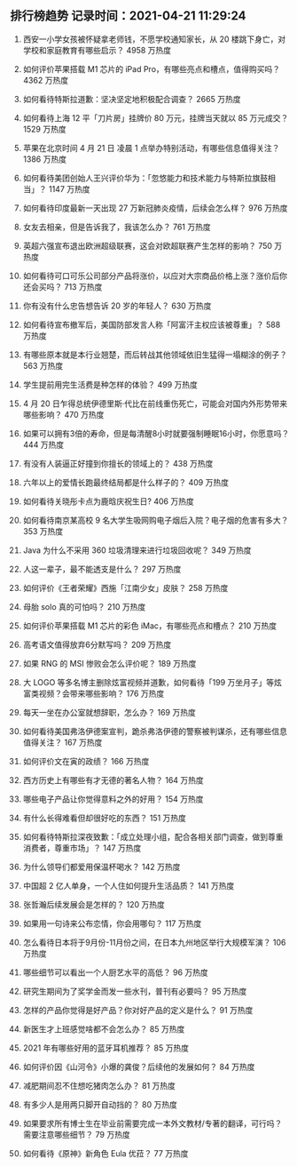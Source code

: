 
## 排行榜趋势 记录时间：2021-04-21 11:29:24
  
  1. 西安一小学女孩被怀疑拿老师钱，不愿学校通知家长，从 20 楼跳下身亡，对学校和家庭教育有哪些启示？ 4958 万热度
    
  2. 如何评价苹果搭载 M1 芯片的 iPad Pro，有哪些亮点和槽点，值得购买吗？ 4362 万热度
    
  3. 如何看待特斯拉道歉：坚决坚定地积极配合调查？ 2665 万热度
    
  4. 如何看待上海 12 平「刀片房」挂牌价 80 万元，挂牌当天就以 85 万元成交？ 1529 万热度
    
  5. 苹果在北京时间 4 月 21 日 凌晨 1 点举办特别活动，有哪些信息值得关注？ 1386 万热度
    
  6. 如何看待美团创始人王兴评价华为：「忽悠能力和技术能力与特斯拉旗鼓相当」？ 1147 万热度
    
  7. 如何看待印度最新一天出现 27 万新冠肺炎疫情，后续会怎么样？ 976 万热度
    
  8. 女友去相亲，但是告诉我了，我该怎么办？ 761 万热度
    
  9. 英超六强宣布退出欧洲超级联赛，这会对欧超联赛产生怎样的影响？ 750 万热度
    
  10. 如何看待可口可乐公司部分产品将涨价，以应对大宗商品价格上涨？涨价后你还会买吗？ 713 万热度
    
  11. 你有没有什么忠告想告诉 20 岁的年轻人？ 630 万热度
    
  12. 如何看待宣布撤军后，美国防部发言人称「阿富汗主权应该被尊重」？ 588 万热度
    
  13. 有哪些原本就是本行业翘楚，而后转战其他领域依旧生猛得一塌糊涂的例子？ 563 万热度
    
  14. 学生提前用完生活费是种怎样的体验？ 499 万热度
    
  15. 4 月 20 日乍得总统伊德里斯·代比在前线重伤死亡，可能会对国内外形势带来哪些影响？ 470 万热度
    
  16. 如果可以拥有3倍的寿命，但是每清醒8小时就要强制睡眠16小时，你愿意吗？ 444 万热度
    
  17. 有没有人装逼正好撞到你擅长的领域上的？ 438 万热度
    
  18. 六年以上的爱情长跑最终结局都是什么样子的？ 409 万热度
    
  19. 如何看待关晓彤卡点为鹿晗庆祝生日? 406 万热度
    
  20. 如何看待南京某高校 9 名大学生吸网购电子烟后入院？电子烟的危害有多大？ 353 万热度
    
  21. Java 为什么不采用 360 垃圾清理来进行垃圾回收呢？ 349 万热度
    
  22. 人这一辈子，最不能透支是什么？ 297 万热度
    
  23. 如何评价《王者荣耀》西施「江南少女」皮肤？ 258 万热度
    
  24. 母胎 solo 真的可怕吗？ 210 万热度
    
  25. 如何评价苹果搭载 M1 芯片的彩色 iMac，有哪些亮点和槽点？ 210 万热度
    
  26. 高考语文值得放弃6分默写吗？ 209 万热度
    
  27. 如果 RNG 的 MSI 惨败会怎么评价呢？ 189 万热度
    
  28. 大 LOGO 等多名博主删除炫富视频并道歉，如何看待「199 万坐月子」等炫富类视频？会带来哪些影响？ 176 万热度
    
  29. 每天一坐在办公室就想辞职，怎么办？ 169 万热度
    
  30. 如何看待美国弗洛伊德案宣判，跪杀弗洛伊德的警察被判谋杀，还有哪些信息值得关注？ 167 万热度
    
  31. 如何评价文在寅的政绩？ 166 万热度
    
  32. 西方历史上有哪些有才无德的著名人物？ 164 万热度
    
  33. 哪些电子产品让你觉得意料之外的好用？ 154 万热度
    
  34. 有什么长得难看但却很好吃的东西？ 151 万热度
    
  35. 如何看待特斯拉深夜致歉：「成立处理小组，配合各相关部门调查，做到尊重消费者，尊重市场」？ 147 万热度
    
  36. 为什么领导们都爱用保温杯喝水？ 142 万热度
    
  37. 中国超 2 亿人单身，一个人住如何提升生活品质？ 141 万热度
    
  38. 张哲瀚后续发展会是怎样的？ 120 万热度
    
  39. 如果用一句诗来公布恋情，你会用哪句？ 117 万热度
    
  40. 怎么看待日本将于9月份-11月份之间，在日本九州地区举行大规模军演？ 106 万热度
    
  41. 哪些细节可以看出一个人厨艺水平的高低？ 96 万热度
    
  42. 研究生期间为了奖学金而发一些水刊，普刊有必要吗？ 95 万热度
    
  43. 怎样的产品你觉得是好产品？你对好产品的定义是什么？ 91 万热度
    
  44. 新医生才上班感觉啥都不会怎么办？ 85 万热度
    
  45. 2021 年有哪些好用的蓝牙耳机推荐？ 85 万热度
    
  46. 如何评价因《山河令》小爆的龚俊？后续他的发展如何？ 84 万热度
    
  47. 减肥期间忍不住想吃猪肉怎么办？ 81 万热度
    
  48. 有多少人是用两只脚开自动挡的？ 80 万热度
    
  49. 如果要求所有博士生在毕业前需要完成一本外文教材/专著的翻译，可行吗？需要注意哪些细节？ 79 万热度
    
  50. 如何看待《原神》新角色 Eula 优菈？ 77 万热度
    